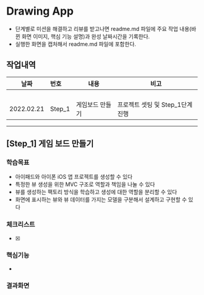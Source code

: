 # Drawing App

- 단계별로 미션을 해결하고 리뷰를 받고나면 readme.md 파일에 주요 작업 내용(바뀐 화면 이미지, 핵심 기능 설명)과 완성 날짜시간을 기록한다.
- 실행한 화면을 캡처해서 readme.md 파일에 포함한다.

## 작업내역

| 날짜       | 번호   | 내용            | 비고                             |
| ---------- | :----- | --------------- | -------------------------------- |
|            |        |                 |                                  |
|            |        |                 |                                  |
|            |        |                 |                                  |
|            |        |                 |                                  |
| 2022.02.21 | Step_1 | 게임보드 만들기 | 프로젝트 셋팅 및 Step_1단계 진행 |

------

## [Step_1] 게임 보드 만들기

### 학습목표

- 아이패드와 아이폰 iOS 앱 프로젝트를 생성할 수 있다
- 특정한 뷰 생성을 위한 MVC 구조로 역할과 책임을 나눌 수 있다
- 뷰를 생성하는 팩토리 방식을 학습하고 생성에 대한 역할을 분리할 수 있다
- 화면에 표시하는 뷰와 뷰 데이터를 가지는 모델을 구분해서 설계하고 구현할 수 있다

### 체크리스트

- [x] 

### 핵심기능

* 

### 결과화면





